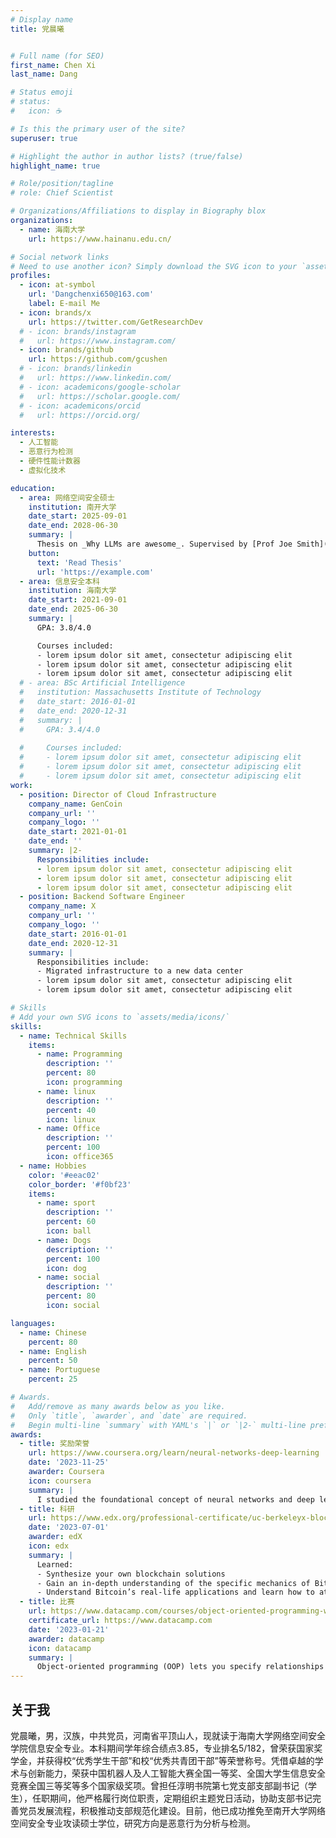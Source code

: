 ```yaml
---
# Display name
title: 党晨曦


# Full name (for SEO)
first_name: Chen Xi
last_name: Dang

# Status emoji
# status:
#   icon: ☕️

# Is this the primary user of the site?
superuser: true

# Highlight the author in author lists? (true/false)
highlight_name: true

# Role/position/tagline
# role: Chief Scientist

# Organizations/Affiliations to display in Biography blox
organizations:
  - name: 海南大学
    url: https://www.hainanu.edu.cn/

# Social network links
# Need to use another icon? Simply download the SVG icon to your `assets/media/icons/` folder.
profiles:
  - icon: at-symbol
    url: 'Dangchenxi650@163.com'
    label: E-mail Me
  - icon: brands/x
    url: https://twitter.com/GetResearchDev
  # - icon: brands/instagram
  #   url: https://www.instagram.com/
  - icon: brands/github
    url: https://github.com/gcushen
  # - icon: brands/linkedin
  #   url: https://www.linkedin.com/
  # - icon: academicons/google-scholar
  #   url: https://scholar.google.com/
  # - icon: academicons/orcid
  #   url: https://orcid.org/

interests:
  - 人工智能
  - 恶意行为检测
  - 硬件性能计数器
  - 虚拟化技术

education:
  - area: 网络空间安全硕士
    institution: 南开大学
    date_start: 2025-09-01
    date_end: 2028-06-30
    summary: |
      Thesis on _Why LLMs are awesome_. Supervised by [Prof Joe Smith](https://example.com). Presented papers at 5 IEEE conferences with the contributions being published in 2 Springer journals.
    button:
      text: 'Read Thesis'
      url: 'https://example.com'
  - area: 信息安全本科
    institution: 海南大学
    date_start: 2021-09-01
    date_end: 2025-06-30
    summary: |
      GPA: 3.8/4.0

      Courses included:
      - lorem ipsum dolor sit amet, consectetur adipiscing elit
      - lorem ipsum dolor sit amet, consectetur adipiscing elit
      - lorem ipsum dolor sit amet, consectetur adipiscing elit
  # - area: BSc Artificial Intelligence
  #   institution: Massachusetts Institute of Technology
  #   date_start: 2016-01-01
  #   date_end: 2020-12-31
  #   summary: |
  #     GPA: 3.4/4.0
      
  #     Courses included:
  #     - lorem ipsum dolor sit amet, consectetur adipiscing elit
  #     - lorem ipsum dolor sit amet, consectetur adipiscing elit
  #     - lorem ipsum dolor sit amet, consectetur adipiscing elit
work:
  - position: Director of Cloud Infrastructure
    company_name: GenCoin
    company_url: ''
    company_logo: ''
    date_start: 2021-01-01
    date_end: ''
    summary: |2-
      Responsibilities include:
      - lorem ipsum dolor sit amet, consectetur adipiscing elit
      - lorem ipsum dolor sit amet, consectetur adipiscing elit
      - lorem ipsum dolor sit amet, consectetur adipiscing elit
  - position: Backend Software Engineer
    company_name: X
    company_url: ''
    company_logo: ''
    date_start: 2016-01-01
    date_end: 2020-12-31
    summary: |
      Responsibilities include:
      - Migrated infrastructure to a new data center
      - lorem ipsum dolor sit amet, consectetur adipiscing elit
      - lorem ipsum dolor sit amet, consectetur adipiscing elit

# Skills
# Add your own SVG icons to `assets/media/icons/`
skills:
  - name: Technical Skills
    items:
      - name: Programming
        description: ''
        percent: 80
        icon: programming
      - name: linux
        description: ''
        percent: 40
        icon: linux
      - name: Office
        description: ''
        percent: 100
        icon: office365
  - name: Hobbies
    color: '#eeac02'
    color_border: '#f0bf23'
    items:
      - name: sport
        description: ''
        percent: 60
        icon: ball
      - name: Dogs
        description: ''
        percent: 100
        icon: dog
      - name: social
        description: ''
        percent: 80
        icon: social

languages:
  - name: Chinese
    percent: 80
  - name: English
    percent: 50
  - name: Portuguese
    percent: 25

# Awards.
#   Add/remove as many awards below as you like.
#   Only `title`, `awarder`, and `date` are required.
#   Begin multi-line `summary` with YAML's `|` or `|2-` multi-line prefix and indent 2 spaces below.
awards:
  - title: 奖励荣誉
    url: https://www.coursera.org/learn/neural-networks-deep-learning
    date: '2023-11-25'
    awarder: Coursera
    icon: coursera
    summary: |
      I studied the foundational concept of neural networks and deep learning. By the end, I was familiar with the significant technological trends driving the rise of deep learning; build, train, and apply fully connected deep neural networks; implement efficient (vectorized) neural networks; identify key parameters in a neural network’s architecture; and apply deep learning to your own applications.
  - title: 科研
    url: https://www.edx.org/professional-certificate/uc-berkeleyx-blockchain-fundamentals
    date: '2023-07-01'
    awarder: edX
    icon: edx
    summary: |
      Learned:
      - Synthesize your own blockchain solutions
      - Gain an in-depth understanding of the specific mechanics of Bitcoin
      - Understand Bitcoin’s real-life applications and learn how to attack and destroy Bitcoin, Ethereum, smart contracts and Dapps, and alternatives to Bitcoin’s Proof-of-Work consensus algorithm
  - title: 比赛
    url: https://www.datacamp.com/courses/object-oriented-programming-with-s3-and-r6-in-r
    certificate_url: https://www.datacamp.com
    date: '2023-01-21'
    awarder: datacamp
    icon: datacamp
    summary: |
      Object-oriented programming (OOP) lets you specify relationships between functions and the objects that they can act on, helping you manage complexity in your code. This is an intermediate level course, providing an introduction to OOP, using the S3 and R6 systems. S3 is a great day-to-day R programming tool that simplifies some of the functions that you write. R6 is especially useful for industry-specific analyses, working with web APIs, and building GUIs.
---
```


## 关于我

党晨曦，男，汉族，中共党员，河南省平顶山人，现就读于海南大学网络空间安全学院信息安全专业。本科期间学年综合绩点3.85，专业排名5/182，曾荣获国家奖学金，并获得校“优秀学生干部”和校“优秀共青团干部”等荣誉称号。凭借卓越的学术与创新能力，荣获中国机器人及人工智能大赛全国一等奖、全国大学生信息安全竞赛全国三等奖等多个国家级奖项。曾担任淳明书院第七党支部支部副书记（学生），任职期间，他严格履行岗位职责，定期组织主题党日活动，协助支部书记完善党员发展流程，积极推动支部规范化建设。目前，他已成功推免至南开大学网络空间安全专业攻读硕士学位，研究方向是恶意行为分析与检测。
